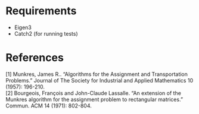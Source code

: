 # Requirements
+ Eigen3
+ Catch2 (for running tests)

# References
<a id="1">[1]</a> Munkres, James R.. “Algorithms for the Assignment and Transportation Problems.” Journal of The Society for Industrial and Applied Mathematics 10 (1957): 196-210.<br/>
<a id="2">[2]</a> Bourgeois, François and John-Claude Lassalle. “An extension of the Munkres algorithm for the assignment problem to rectangular matrices.” Commun. ACM 14 (1971): 802-804.

